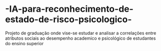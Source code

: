 # -IA-para-reconhecimento-de-estado-de-risco-psicologico-
Projeto de graduação onde vise-se estudar e analisar a correlações entre atributos sociais ao desempenho academico e psicológico de estudantes do ensino superior
